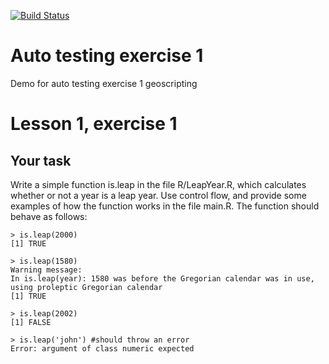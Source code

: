
[![Build Status](https://travis-ci.com/PTOoster/auto-testing-exercise1.svg?branch=master)](https://travis-ci.com/PTOoster/auto-testing-exercise1)

# Auto testing exercise 1
Demo for auto testing exercise 1 geoscripting

# Lesson 1, exercise 1

## Your task
Write a simple function is.leap in the file R/LeapYear.R, which calculates whether or not a year is a leap year. Use control flow, and provide some examples of how the function works in the file main.R. The function should behave as follows:

    > is.leap(2000)
    [1] TRUE

    > is.leap(1580)
    Warning message:
    In is.leap(year): 1580 was before the Gregorian calendar was in use, using proleptic Gregorian calendar
    [1] TRUE

    > is.leap(2002)
    [1] FALSE

    > is.leap('john') #should throw an error 
    Error: argument of class numeric expected


